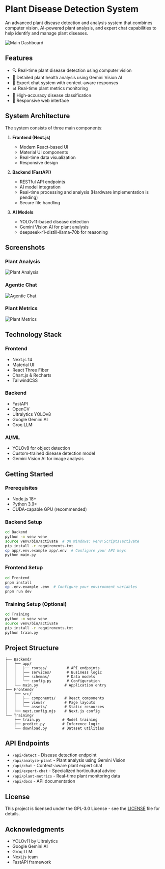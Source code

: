 # Plant Disease Detection System

An advanced plant disease detection and analysis system that combines computer vision, AI-powered plant analysis, and expert chat capabilities to help identify and manage plant diseases.

![Main Dashboard](https://i.ibb.co.com/Lz74XD13/image.png)

## Features

- 🔍 Real-time plant disease detection using computer vision
- 🌱 Detailed plant health analysis using Gemini Vision AI
- 💬 Expert chat system with context-aware responses
- 📊 Real-time plant metrics monitoring
- 🎯 High-accuracy disease classification
- 📱 Responsive web interface

## System Architecture

The system consists of three main components:

1. **Frontend (Next.js)**
   - Modern React-based UI
   - Material UI components
   - Real-time data visualization
   - Responsive design

2. **Backend (FastAPI)**
   - RESTful API endpoints
   - AI model integration
   - Real-time processing and analysis (Hardware implementation is pending)
   - Secure file handling

3. **AI Models**
   - YOLOv11-based disease detection
   - Gemini Vision AI for plant analysis
   - deepseek-r1-distill-llama-70b for reasoning

## Screenshots

### Plant Analysis
![Plant Analysis](https://i.ibb.co.com/W4pskzs9/image.png)

### Agentic Chat
![Agentic Chat](https://i.ibb.co.com/Y4K90zd7/image.png)

### Plant Metrics
![Plant Metrics](https://i.ibb.co.com/QFGVwc6m/image.png)


## Technology Stack

### Frontend
- Next.js 14
- Material UI
- React Three Fiber
- Chart.js & Recharts
- TailwindCSS

### Backend
- FastAPI
- OpenCV
- Ultralytics YOLOv8
- Google Gemini AI
- Groq LLM

### AI/ML
- YOLOv8 for object detection
- Custom-trained disease detection model
- Gemini Vision AI for image analysis

## Getting Started

### Prerequisites
- Node.js 18+
- Python 3.9+
- CUDA-capable GPU (recommended)

### Backend Setup
```bash
cd Backend
python -m venv venv
source venv/bin/activate  # On Windows: venv\Scripts\activate
pip install -r requirements.txt
cp app/.env.example app/.env  # Configure your API keys
python main.py
```

### Frontend Setup
```bash
cd Frontend
pnpm install
cp .env.example .env  # Configure your environment variables
pnpm run dev
```

### Training Setup (Optional)
```bash
cd Training
python -m venv venv
source venv/bin/activate
pip install -r requirements.txt
python train.py
```

## Project Structure
```
├── Backend/
│   ├── app/
│   │   ├── routes/         # API endpoints
│   │   ├── services/       # Business logic
│   │   ├── schemas/        # Data models
│   │   └── config.py       # Configuration
│   └── main.py            # Application entry
├── Frontend/
│   ├── src/
│   │   ├── components/    # React components
│   │   ├── views/         # Page layouts
│   │   └── assets/        # Static resources
│   └── next.config.mjs    # Next.js config
└── Training/
    ├── train.py          # Model training
    ├── predict.py        # Inference logic
    └── download.py       # Dataset utilities
```

## API Endpoints

- `/api/detect` - Disease detection endpoint
- `/api/analyze-plant` - Plant analysis using Gemini Vision
- `/api/chat` - Context-aware plant expert chat
- `/api/expert-chat` - Specialized horticultural advice
- `/api/plant-metrics` - Real-time plant monitoring data
- `/api/docs` - API documentation

## License

This project is licensed under the GPL-3.0 License - see the [LICENSE](LICENSE) file for details.

## Acknowledgments

- YOLOv11 by Ultralytics
- Google Gemini AI
- Groq LLM
- Next.js team
- FastAPI framework
